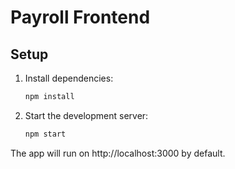 
# Payroll Frontend

## Setup

1. Install dependencies:
   ```bash
   npm install
   ```

2. Start the development server:
   ```bash
   npm start
   ```

The app will run on http://localhost:3000 by default.
